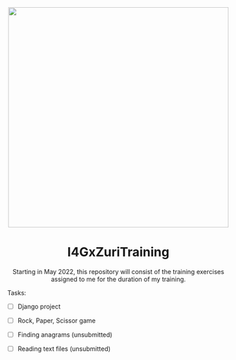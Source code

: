 <div id="header" align="center">
<img src="https://user-images.githubusercontent.com/100206676/171043488-3a624b98-2f91-4a43-a9aa-e482f8e4d3b8.png"![i4gxzuri]()
 width="500"/>

# I4GxZuriTraining
Starting in May 2022, this repository will consist of the training exercises assigned to me for the duration of my training.
 </div>
  
Tasks:
  
  - [ ] Django project
  
  - [ ] Rock, Paper, Scissor game
  
  - [ ] Finding anagrams (unsubmitted)
  
  - [ ] Reading text files (unsubmitted)
